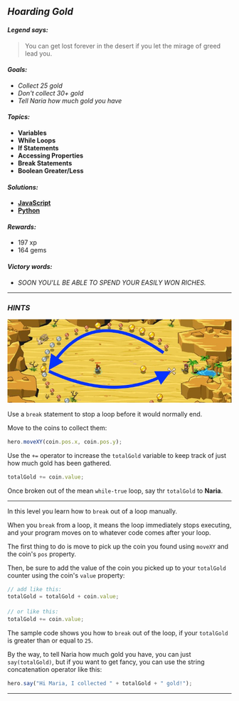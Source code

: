 ## _Hoarding Gold_

#### _Legend says:_
> You can get lost forever in the desert if you let the mirage of greed lead you.

#### _Goals:_
+ _Collect 25 gold_
+ _Don't collect 30+ gold_
+ _Tell Naria how much gold you have_

#### _Topics:_
+ **Variables**
+ **While Loops**
+ **If Statements**
+ **Accessing Properties**
+ **Break Statements**
+ **Boolean Greater/Less**


#### _Solutions:_
+ **[JavaScript](hoardingGold.js)**
+ **[Python](hoarding_gold.py)**

#### _Rewards:_
+ 197 xp
+ 164 gems

#### _Victory words:_
+ _SOON YOU'LL BE ABLE TO SPEND YOUR EASILY WON RICHES._

___

### _HINTS_

![](img/hoarding_gold.jpeg)

Use a `break` statement to stop a loop before it would normally end.

Move to the coins to collect them:

```javascript
hero.moveXY(coin.pos.x, coin.pos.y);
```

Use the `+=` operator to increase the `totalGold` variable to keep track of just how much gold has been gathered.

```javascript
totalGold += coin.value;
```

Once broken out of the mean `while-true` loop, say thr `totalGold` to **Naria**.

___

In this level you learn how to `break` out of a loop manually. 

When you `break` from a loop, it means the loop immediately stops executing, and your program moves on to whatever code comes after your loop.

The first thing to do is move to pick up the coin you found using `moveXY` and the coin's `pos` property.

Then, be sure to add the value of the coin you picked up to your `totalGold` counter using the coin's `value` property:

```javascript
// add like this:
totalGold = totalGold + coin.value;

// or like this:
totalGold += coin.value;
```

The sample code shows you how to `break` out of the loop, if your `totalGold` is greater than or equal to `25`.

By the way, to tell Naria how much gold you have, you can just `say(totalGold)`, but if you want to get fancy, you can use the string concatenation operator like this:

```javascript
hero.say("Hi Maria, I collected " + totalGold + " gold!");
```

___
